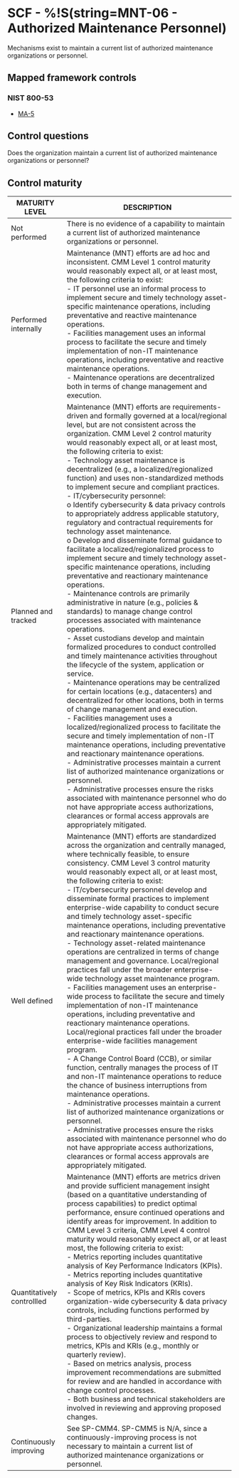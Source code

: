 # SCF - %!S(string=MNT-06 - Authorized Maintenance Personnel)
Mechanisms exist to maintain a current list of authorized maintenance organizations or personnel.
## Mapped framework controls
### NIST 800-53
- [MA-5](../nist80053/ma-5.md)
## Control questions
Does the organization maintain a current list of authorized maintenance organizations or personnel?
## Control maturity
|       MATURITY LEVEL       |                                                                                                                                                                                                                                                                                                                                                                                                                                                                                                                                                                                                                                                                                                                                                                                                                                                                                                                                                                                             DESCRIPTION                                                                                                                                                                                                                                                                                                                                                                                                                                                                                                                                                                                                                                                                                                                                                                                                                                                                                                                                                                                              |
|----------------------------|------------------------------------------------------------------------------------------------------------------------------------------------------------------------------------------------------------------------------------------------------------------------------------------------------------------------------------------------------------------------------------------------------------------------------------------------------------------------------------------------------------------------------------------------------------------------------------------------------------------------------------------------------------------------------------------------------------------------------------------------------------------------------------------------------------------------------------------------------------------------------------------------------------------------------------------------------------------------------------------------------------------------------------------------------------------------------------------------------------------------------------------------------------------------------------------------------------------------------------------------------------------------------------------------------------------------------------------------------------------------------------------------------------------------------------------------------------------------------------------------------------------------------------------------------------------------------------------------------------------------------------------------------------------------------------------------------------------------------------------------------------------------------------------------------------------------------------------------------------------------------------------------------------------------------------------------------------------------------------------------------|
| Not performed              | There is no evidence of a capability to maintain a current list of authorized maintenance organizations or personnel.                                                                                                                                                                                                                                                                                                                                                                                                                                                                                                                                                                                                                                                                                                                                                                                                                                                                                                                                                                                                                                                                                                                                                                                                                                                                                                                                                                                                                                                                                                                                                                                                                                                                                                                                                                                                                                                                                |
| Performed internally       | Maintenance (MNT) efforts are ad hoc and inconsistent. CMM Level 1 control maturity would reasonably expect all, or at least most, the following criteria to exist:<br>- IT personnel use an informal process to implement secure and timely technology asset-specific maintenance operations, including preventative and reactive maintenance operations.<br>- Facilities management uses an informal process to facilitate the secure and timely implementation of non-IT maintenance operations, including preventative and reactive maintenance operations.<br>- Maintenance operations are decentralized both in terms of change management and execution.                                                                                                                                                                                                                                                                                                                                                                                                                                                                                                                                                                                                                                                                                                                                                                                                                                                                                                                                                                                                                                                                                                                                                                                                                                                                                                                                      |
| Planned and tracked        | Maintenance (MNT) efforts are requirements-driven and formally governed at a local/regional level, but are not consistent across the organization. CMM Level 2 control maturity would reasonably expect all, or at least most, the following criteria to exist:<br>- Technology asset maintenance is decentralized (e.g., a localized/regionalized function) and uses non-standardized methods to implement secure and compliant practices.<br>- IT/cybersecurity personnel:<br>o	Identify cybersecurity & data privacy controls to appropriately address applicable statutory, regulatory and contractual requirements for technology asset maintenance.<br>o	Develop and disseminate formal guidance to facilitate a localized/regionalized process to implement secure and timely technology asset-specific maintenance operations, including preventative and reactionary maintenance operations.<br>- Maintenance controls are primarily administrative in nature (e.g., policies & standards) to manage change control processes associated with maintenance operations.<br>- Asset custodians develop and maintain formalized procedures to conduct controlled and timely maintenance activities throughout the lifecycle of the system, application or service. <br>- Maintenance operations may be centralized for certain locations (e.g., datacenters) and decentralized for other locations, both in terms of change management and execution.<br>- Facilities management uses a localized/regionalized process to facilitate the secure and timely implementation of non-IT maintenance operations, including preventative and reactionary maintenance operations.<br>- Administrative processes maintain a current list of authorized maintenance organizations or personnel.<br>- Administrative processes ensure the risks associated with maintenance personnel who do not have appropriate access authorizations, clearances or formal access approvals are appropriately mitigated. |
| Well defined               | Maintenance (MNT) efforts are standardized across the organization and centrally managed, where technically feasible, to ensure consistency. CMM Level 3 control maturity would reasonably expect all, or at least most, the following criteria to exist:<br>- IT/cybersecurity personnel develop and disseminate formal practices to implement enterprise-wide capability to conduct secure and timely technology asset-specific maintenance operations, including preventative and reactionary maintenance operations.<br>- Technology asset-related maintenance operations are centralized in terms of change management and governance. Local/regional practices fall under the broader enterprise-wide technology asset maintenance program.<br>- Facilities management uses an enterprise-wide process to facilitate the secure and timely implementation of non-IT maintenance operations, including preventative and reactionary maintenance operations. Local/regional practices fall under the broader enterprise-wide facilities management program.<br>- A Change Control Board (CCB), or similar function, centrally manages the process of IT and non-IT maintenance operations to reduce the chance of business interruptions from maintenance operations. <br>- Administrative processes maintain a current list of authorized maintenance organizations or personnel.<br>- Administrative processes ensure the risks associated with maintenance personnel who do not have appropriate access authorizations, clearances or formal access approvals are appropriately mitigated.                                                                                                                                                                                                                                                                                                                                                                                                    |
| Quantitatively controllled | Maintenance (MNT) efforts are metrics driven and provide sufficient management insight (based on a quantitative understanding of process capabilities) to predict optimal performance, ensure continued operations and identify areas for improvement. In addition to CMM Level 3 criteria, CMM Level 4 control maturity would reasonably expect all, or at least most, the following criteria to exist:<br>- 	Metrics reporting includes quantitative analysis of Key Performance Indicators (KPIs).<br>- 	Metrics reporting includes quantitative analysis of Key Risk Indicators (KRIs).<br>- 	Scope of metrics, KPIs and KRIs covers organization-wide cybersecurity & data privacy controls, including functions performed by third-parties.<br>- 	Organizational leadership maintains a formal process to objectively review and respond to metrics, KPIs and KRIs (e.g., monthly or quarterly review).<br>- 	Based on metrics analysis, process improvement recommendations are submitted for review and are handled in accordance with change control processes.<br>- 	Both business and technical stakeholders are involved in reviewing and approving proposed changes.                                                                                                                                                                                                                                                                                                                                                                                                                                                                                                                                                                                                                                                                                                                                                                                                                          |
| Continuously improving     | See SP-CMM4. SP-CMM5 is N/A, since a continuously-improving process is not necessary to maintain a current list of authorized maintenance organizations or personnel.                                                                                                                                                                                                                                                                                                                                                                                                                                                                                                                                                                                                                                                                                                                                                                                                                                                                                                                                                                                                                                                                                                                                                                                                                                                                                                                                                                                                                                                                                                                                                                                                                                                                                                                                                                                                                                |
